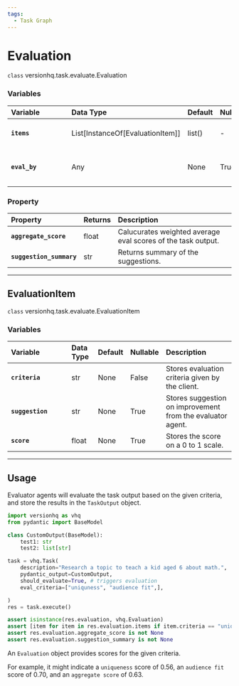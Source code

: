 ```yaml
---
tags:
  - Task Graph
---
```


# Evaluation

<class>`class` versionhq.task.evaluate.<bold>Evaluation<bold></class>

### Variables

| <div style="width:120px">**Variable**</div> | **Data Type** | **Default** | **Nullable** | **Description** |
| :---            | :---  | :--- | :--- | :--- |
| **`items`**     | List[InstanceOf[EvaluationItem]]  | list() | - | Stores evaluation items. |
| **`eval_by`**   | Any   | None | True | Stores an agent evaluated the output. |


### Property

| <div style="width:120px">**Property**</div> | **Returns** | **Description** |
| :---               | :---  | :--- |
| **`aggregate_score`**   | float | Calucurates weighted average eval scores of the task output. |
| **`suggestion_summary`**  | str   | Returns summary of the suggestions. |



<hr>

## EvaluationItem

<class>`class` versionhq.task.evaluate.<bold>EvaluationItem<bold></class>

### Variables

| <div style="width:120px">**Variable**</div> | **Data Type** | **Default** | **Nullable** | **Description** |
| :---            | :---  | :--- | :--- | :--- |
| **`criteria`**     | str  | None | False | Stores evaluation criteria given by the client. |
| **`suggestion`**   | str   | None | True | Stores suggestion on improvement from the evaluator agent. |
| **`score`**   | float   | None | True | Stores the score on a 0 to 1 scale. |


<hr>

## Usage

Evaluator agents will evaluate the task output based on the given criteria, and store the results in the `TaskOutput` object.


```python
import versionhq as vhq
from pydantic import BaseModel

class CustomOutput(BaseModel):
    test1: str
    test2: list[str]

task = vhq.Task(
    description="Research a topic to teach a kid aged 6 about math.",
    pydantic_output=CustomOutput,
    should_evaluate=True, # triggers evaluation
    eval_criteria=["uniquness", "audience fit",],

)
res = task.execute()

assert isinstance(res.evaluation, vhq.Evaluation)
assert [item for item in res.evaluation.items if item.criteria == "uniquness" or item.criteria == "audience fit"]
assert res.evaluation.aggregate_score is not None
assert res.evaluation.suggestion_summary is not None
```

An `Evaluation` object provides scores for the given criteria.

For example, it might indicate a `uniqueness` score of 0.56, an `audience fit` score of 0.70, and an `aggregate score` of 0.63.
